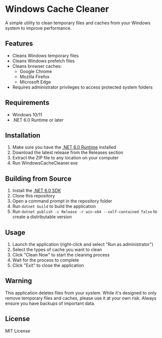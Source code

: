 # Windows Cache Cleaner

A simple utility to clean temporary files and caches from your Windows system to improve performance.

## Features

- Cleans Windows temporary files
- Cleans Windows prefetch files
- Cleans browser caches:
  - Google Chrome
  - Mozilla Firefox
  - Microsoft Edge
- Requires administrator privileges to access protected system folders

## Requirements

- Windows 10/11
- .NET 6.0 Runtime or later

## Installation

1. Make sure you have the [.NET 6.0 Runtime](https://dotnet.microsoft.com/download/dotnet/6.0) installed
2. Download the latest release from the Releases section
3. Extract the ZIP file to any location on your computer
4. Run WindowsCacheCleaner.exe

## Building from Source

1. Install the [.NET 6.0 SDK](https://dotnet.microsoft.com/download/dotnet/6.0)
2. Clone this repository
3. Open a command prompt in the repository folder
4. Run `dotnet build` to build the application
5. Run `dotnet publish -c Release -r win-x64 --self-contained false` to create a distributable version

## Usage

1. Launch the application (right-click and select "Run as administrator")
2. Select the types of cache you want to clean
3. Click "Clean Now" to start the cleaning process
4. Wait for the process to complete
5. Click "Exit" to close the application

## Warning

This application deletes files from your system. While it's designed to only remove temporary files and caches, please use it at your own risk. Always ensure you have backups of important data.

## License

MIT License 